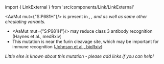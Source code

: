 import { LinkExternal } from 'src/components/Link/LinkExternal'

<AaMut mut={"S:P681H"}/> is present in <Var name="20I/501Y.V1"/>, <Var name="20A/S:154K"/>, and <Var name="20A/S:478K"/> as well as some other circulating variants.

- <AaMut mut={"S:P681H"}/> may reduce class 3 antibody recognition (<LinkExternal href="https://www.medrxiv.org/content/10.1101/2021.01.06.20248960v1">Haynes et al., medRxiv</LinkExternal>)
- This mutation is near the furin cleavage site, which may be important for immune recognition ([Johnson et al., bioRxiv](https://www.ncbi.nlm.nih.gov/pmc/articles/PMC7457603/))


_Little else is known about this mutation - please add links if you can help!_